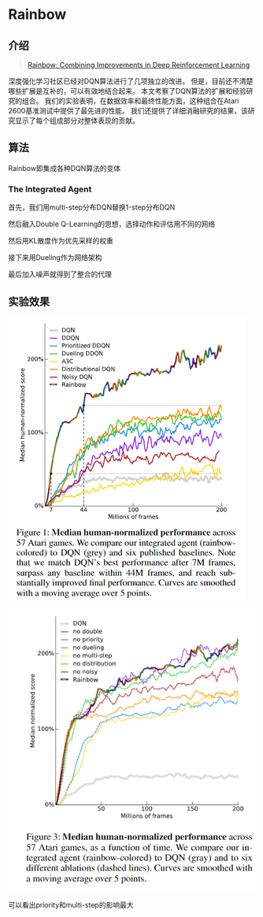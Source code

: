 # Rainbow

## 介绍

> [Rainbow: Combining Improvements in Deep Reinforcement Learning](https://arxiv.org/pdf/1710.02298.pdf)

深度强化学习社区已经对DQN算法进行了几项独立的改进。 但是，目前还不清楚哪些扩展是互补的，可以有效地结合起来。 本文考察了DQN算法的扩展和经验研究的组合。 我们的实验表明，在数据效率和最终性能方面，这种组合在Atari 2600基准测试中提供了最先进的性能。 我们还提供了详细消融研究的结果，该研究显示了每个组成部分对整体表现的贡献。

## 算法

Rainbow即集成各种DQN算法的变体

### The Integrated Agent

首先，我们用multi-step分布DQN替换1-step分布DQN

然后融入Double Q-Learning的思想，选择动作和评估用不同的网络

然后用KL散度作为优先采样的权重

接下来用Dueling作为网络架构

最后加入噪声就得到了整合的代理

## 实验效果

![](../../.gitbook/assets/image%20%2828%29.png)

![](../../.gitbook/assets/image%20%2835%29.png)

可以看出priority和multi-step的影响最大







